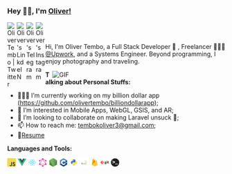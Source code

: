 ### Hey 👋🏽, I'm [Oliver!](https://neebak.tech) 

<a href="https://twitter.com/olivertembo">
  <img align="left" alt="Oliver Tembo | Twitter" width="22px" src="https://cdn.jsdelivr.net/npm/simple-icons@v3/icons/twitter.svg" />
</a>
<a href="https://www.linkedin.com/in/olivertembo">
  <img align="left" alt="Oliver's LinkdeIN" width="22px" src="https://cdn.jsdelivr.net/npm/simple-icons@v3/icons/linkedin.svg" />
</a>
<a href="https://t.me/neebak">
  <img align="left" alt="Oliver's Telegram" width="22px" src="https://cdn.jsdelivr.net/npm/simple-icons@v3/icons/telegram.svg" />
</a>
<a href="https://www.instagram.com/neebak/">
  <img align="left" alt="Oliver's Instagram" width="22px" src="https://cdn.jsdelivr.net/npm/simple-icons@v3/icons/instagram.svg" />
</a>


<br />
<br />

Hi, I'm Oliver Tembo, a Full Stack Developer 🚀 , Freelancer 👨🏽‍💻 [@Upwork](https://www.upwork.com/freelancers/olivertembo2/), and a Systems Engineer. Beyond programming, I enjoy photography and traveling.

  <img align="right" alt="GIF" width="400" src="https://img.etimg.com/thumb/msid-73134190,width-640,resizemode-4,imgsize-86125/handling-the-spacecraft.jpg" />
  
**Talking about Personal Stuffs:**

- 👨🏽‍💻 I’m currently working on my billion dollar app (https://github.com/olivertembo/billiondollarapp);
- 🌱 I’m interested in Mobile Apps, WebGL, GSIS, and AR; 
- 👯 I’m looking to collaborate on making Laravel unsuck 🤝;
- 📫 How to reach me: tembokoliver3@gmail.com;
- 📝[Resume](https://drive.google.com/file/d/1z0xDTyJsWvCVJ809TwbIXA7ejLWaeSBW/view?usp=sharing)

**Languages and Tools:**  

<code><img height="20" src="https://raw.githubusercontent.com/github/explore/80688e429a7d4ef2fca1e82350fe8e3517d3494d/topics/javascript/javascript.png"></code>
<code><img height="20" src="https://raw.githubusercontent.com/github/explore/80688e429a7d4ef2fca1e82350fe8e3517d3494d/topics/vue/vue.png"></code>
<code><img height="20" src="https://raw.githubusercontent.com/github/explore/80688e429a7d4ef2fca1e82350fe8e3517d3494d/topics/react/react.png"></code>
<code><img height="20" src="https://raw.githubusercontent.com/github/explore/5c058a388828bb5fde0bcafd4bc867b5bb3f26f3/topics/graphql/graphql.png"></code>
<code><img height="20" src="https://raw.githubusercontent.com/github/explore/80688e429a7d4ef2fca1e82350fe8e3517d3494d/topics/nodejs/nodejs.png"></code>
<code><img height="20" src="https://raw.githubusercontent.com/github/explore/80688e429a7d4ef2fca1e82350fe8e3517d3494d/topics/cpp/cpp.png"></code>
<code><img height="20" src="https://raw.githubusercontent.com/github/explore/80688e429a7d4ef2fca1e82350fe8e3517d3494d/topics/python/python.png"></code>
<code><img height="20" src="https://raw.githubusercontent.com/github/explore/80688e429a7d4ef2fca1e82350fe8e3517d3494d/topics/mysql/mysql.png"></code>
<code><img height="20" src="https://raw.githubusercontent.com/github/explore/80688e429a7d4ef2fca1e82350fe8e3517d3494d/topics/firebase/firebase.png"></code>
<code><img height="20" src="https://raw.githubusercontent.com/github/explore/80688e429a7d4ef2fca1e82350fe8e3517d3494d/topics/git/git.png"></code>
<code><img height="20" src="https://raw.githubusercontent.com/github/explore/80688e429a7d4ef2fca1e82350fe8e3517d3494d/topics/terminal/terminal.png"></code>
